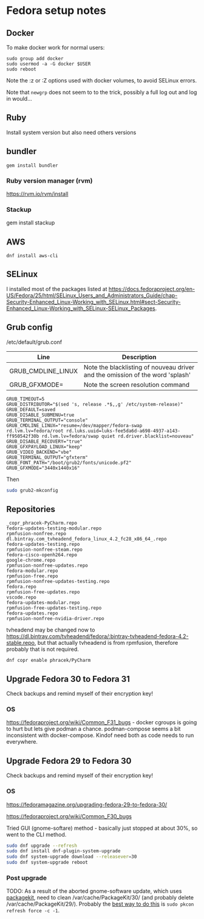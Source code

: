 # Fedora setup notes

## Docker

To make docker work for normal users:

```
sudo group add docker
sudo usermod -a -G docker $USER
sudo reboot
```

Note the :z or :Z options used with docker volumes, to avoid SELinux errors.

Note that `newgrp` does not seem to to the trick, possibly a full log out and log in would...

## Ruby

Install system version but also need others versions

## bundler
```
gem install bundler
```
### Ruby version manager (rvm)

https://rvm.io/rvm/install

### Stackup

gem install stackup

## AWS

```
dnf install aws-cli
```

## SELinux

I installed most of the packages listed at https://docs.fedoraproject.org/en-US/Fedora/25/html/SELinux_Users_and_Administrators_Guide/chap-Security-Enhanced_Linux-Working_with_SELinux.html#sect-Security-Enhanced_Linux-Working_with_SELinux-SELinux_Packages.


## Grub config

/etc/default/grub.conf

| Line | Description |
|--------------------|-------------------------------------------------------------------------------|
| GRUB_CMDLINE_LINUX | Note the blacklisting of nouveau driver and the omission of the word 'splash' |
| GRUB_GFXMODE= | Note the screen resolution command |

```text
GRUB_TIMEOUT=5
GRUB_DISTRIBUTOR="$(sed 's, release .*$,,g' /etc/system-release)"
GRUB_DEFAULT=saved
GRUB_DISABLE_SUBMENU=true
GRUB_TERMINAL_OUTPUT="console"
GRUB_CMDLINE_LINUX="resume=/dev/mapper/fedora-swap rd.lvm.lv=fedora/root rd.luks.uuid=luks-fee5da6d-a698-4937-a143-ff950542f30b rd.lvm.lv=fedora/swap quiet rd.driver.blacklist=nouveau"
GRUB_DISABLE_RECOVERY="true"
GRUB_GFXPAYLOAD_LINUX="keep"
GRUB_VIDEO_BACKEND="vbe"
GRUB_TERMINAL_OUTPUT="gfxterm"
GRUB_FONT_PATH="/boot/grub2/fonts/unicode.pf2"
GRUB_GFXMODE="3440x1440x16"
```
Then

```bash
sudo grub2-mkconfig
```

## Repositories

```text
_copr_phracek-PyCharm.repo
fedora-updates-testing-modular.repo
rpmfusion-nonfree.repo
dl.bintray.com_tvheadend_fedora_linux_4.2_fc28_x86_64_.repo
fedora-updates-testing.repo
rpmfusion-nonfree-steam.repo
fedora-cisco-openh264.repo 
google-chrome.repo
rpmfusion-nonfree-updates.repo
fedora-modular.repo
rpmfusion-free.repo
rpmfusion-nonfree-updates-testing.repo
fedora.repo
rpmfusion-free-updates.repo
vscode.repo
fedora-updates-modular.repo
rpmfusion-free-updates-testing.repo
fedora-updates.repo
rpmfusion-nonfree-nvidia-driver.repo
```

tvheadend may be changed now to https://dl.bintray.com/tvheadend/fedora/:bintray-tvheadend-fedora-4.2-stable.repo, but that actually tvheadend is from rpmfusion, therefore probably that is not required.

```
dnf copr enable phracek/PyCharm
```

## Upgrade Fedora 30 to Fedora 31

Check backups and remind myself of their encryption key!

### OS

https://fedoraproject.org/wiki/Common_F31_bugs - docker cgroups is going to hurt but lets give podman a chance. podman-compose seems a bit inconsistent with docker-compose. Kindof need both as code needs to run everywhere.

## Upgrade Fedora 29 to Fedora 30

Check backups and remind myself of their encryption key!

### OS

https://fedoramagazine.org/upgrading-fedora-29-to-fedora-30/

https://fedoraproject.org/wiki/Common_F30_bugs

Tried GUI (gnome-softare) method - basically just stopped at about 30%, so went to the CLI method. 

```bash
sudo dnf upgrade --refresh
sudo dnf install dnf-plugin-system-upgrade
sudo dnf system-upgrade download --releasever=30
sudo dnf system-upgrade reboot
```

### Post upgrade

TODO: As a result of the aborted gnome-software update, which uses [packagekit](https://www.freedesktop.org/software/PackageKit/), need to clean /var/cache/PackageKit/30/ (and probably delete /var/cache/PackageKit/29/). Probably the [best way to do this](https://unix.stackexchange.com/questions/265755/fedora-23-can-i-safely-delete-files-in-var-cache-packagekit-metadata-updates) is ``sudo pkcon refresh force -c -1``.

